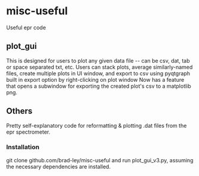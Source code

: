 # misc-useful
Useful epr code

## plot_gui
This is designed for users to plot any given data file -- can be csv, dat, tab or space separated txt, etc.
Users can stack plots, average similarly-named files, create multiple plots in UI window, and export to csv using pyqtgraph built in export option by right-clicking on plot window
Now has a feature that opens a subwindow for exporting the created plot's csv to a matplotlib png.

## Others
Pretty self-explanatory code for reformatting & plotting .dat files from the epr spectrometer.

### Installation
git clone github.com/brad-ley/misc-useful and run plot_gui_v3.py, assuming the necessary dependencies are installed.
